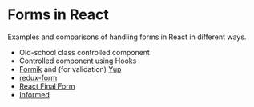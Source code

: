 # Forms in React

Examples and comparisons of handling forms in React in different ways.

- Old-school class controlled component
- Controlled component using Hooks
- [Formik](https://github.com/jaredpalmer/formik) and (for validation) [Yup](https://github.com/jquense/yup)
- [redux-form](https://github.com/erikras/redux-form)
- [React Final Form](https://github.com/final-form/react-final-form)
- [Informed](https://github.com/joepuzzo/informed)
